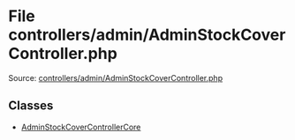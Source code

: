 File controllers/admin/AdminStockCoverController.php
=========

Source: [controllers/admin/AdminStockCoverController.php](https://github.com/PrestaShop/PrestaShop/blob/1.5.4.0/controllers/admin/AdminStockCoverController.php)


Classes
-------

* [AdminStockCoverControllerCore](class.AdminStockCoverControllerCore.md)

